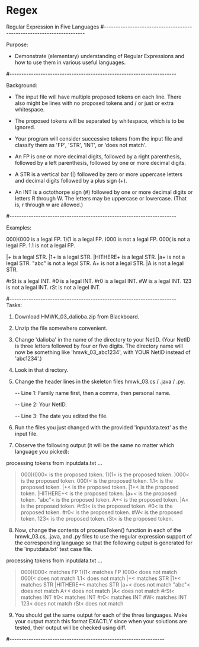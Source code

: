 # Regex
Regular Expression in Five Languages 
#----------------------------------------------------------------------

Purpose:

  * Demonstrate (elementary) understanding of Regular Expressions
    and how to use them in various useful languages.

#----------------------------------------------------------------------

Background:

  * The input file will have multiple proposed tokens on each
    line.  There also might be lines with no proposed tokens
    and / or just or extra whitespace.

  * The proposed tokens will be separated by whitespace, which is
    to be ignored.

  * Your program will consider successive tokens from the input
    file and classify them as 'FP', 'STR', 'INT', or
    'does not match'.

  * An FP is one or more decimal digits, followed by a right
    parenthesis, followed by a left parenthesis, followed by
    one or more decimal digits.

  * A STR is a vertical bar (|) followed by zero or more uppercase
    letters and decimal digits followed by a plus sign (+).

  * An INT is a octothorpe sign (#) followed by one or more
    decimal digits or letters R through W.  The letters may be
    uppercase or lowercase.  (That is, r through w are allowed.)

#----------------------------------------------------------------------

Examples:

  000)(000  is a legal FP.
  1)(1      is a legal FP.
  )000      is not a legal FP.
  000(      is not a legal FP.
  1.1       is not a legal FP.

  |+        is a legal STR.
  |1+       is a legal STR.
  |HITHERE+ is a legal STR.
  |a+       is not a legal STR.
  "abc"     is not a legal STR.
  A+        is not a legal STR.
  |A        is not a legal STR.

  #rSt      is a legal INT.
  #0        is a legal INT.
  #r0       is a legal INT.
  #W        is a legal INT.
  123       is not a legal INT.
  rSt       is not a legel INT.

#----------------------------------------------------------------------
Tasks:

  1. Download HMWK_03_dalioba.zip from Blackboard.

  2. Unzip the file somewhere convenient.

  3. Change 'dalioba' in the name of the directory to your NetID.
     (Your NetID is three letters followed by four or five digits.
      The directory name will now be something like
      'hmwk_03_abc1234', with YOUR NetID instead of 'abc1234'.)

  4. Look in that directory.

  5. Change the header lines in the skeleton files
     hmwk_03.cs / .java / .py.

      -- Line 1:  Family name first, then a comma, then
                  personal name.

      -- Line 2:  Your NetID.

      -- Line 3:  The date you edited the file.

  6. Run the files you just changed with the provided
     'inputdata.text' as the input file.

  7. Observe the following output (it will be the same no matter
     which language you picked):

processing tokens from inputdata.txt ...
>000)(000< is the proposed token.
>1)(1< is the proposed token.
>)000< is the proposed token.
>000(< is the proposed token.
>1.1< is the proposed token.
>|+< is the proposed token.
>|1+< is the proposed token.
>|HITHERE+< is the proposed token.
>|a+< is the proposed token.
>"abc"< is the proposed token.
>A+< is the proposed token.
>|A< is the proposed token.
>#rSt< is the proposed token.
>#0< is the proposed token.
>#r0< is the proposed token.
>#W< is the proposed token.
>123< is the proposed token.
>rSt< is the proposed token.

  8. Now, change the contents of processToken() function in each
     of the hmwk_03.cs, .java, and .py files to use the regular
     expression support of the corresponding language so that the
     following output is generated for the 'inputdata.txt' test
     case file.

processing tokens from inputdata.txt ...
>000)(000< matches FP
>1)(1< matches FP
>)000< does not match
>000(< does not match
>1.1< does not match
>|+< matches STR
>|1+< matches STR
>|HITHERE+< matches STR
>|a+< does not match
>"abc"< does not match
>A+< does not match
>|A< does not match
>#rSt< matches INT
>#0< matches INT
>#r0< matches INT
>#W< matches INT
>123< does not match
>rSt< does not match

  9. You should get the same output for each of the three
     languages.  Make your output match this format EXACTLY since
     when your solutions are tested, their output will be checked
     using diff.

#-----------------------------------------------------------------
